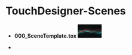 # TouchDesigner-Scenes

- **000_SceneTemplate.tox**
  <img src="SceneCaptures\000_SceneTemplate.png" alt="000_SceneTemplate" style="zoom:10%;" width="640" />

- 
